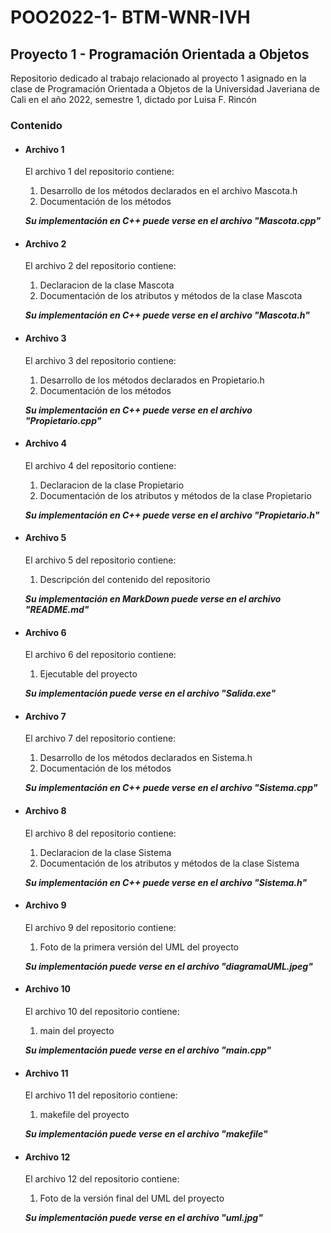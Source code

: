 # POO2022-1- BTM-WNR-IVH
## Proyecto 1 - Programación Orientada a Objetos

Repositorio dedicado al trabajo relacionado al proyecto 1 asignado en la clase de Programación Orientada a Objetos de la Universidad Javeriana de Cali en el año 2022, semestre 1, dictado por Luisa F. Rincón

### Contenido

- #### Archivo 1 

<ul> El archivo 1 del repositorio contiene:
  <p>
  <ol>
 <li>  Desarrollo de los métodos declarados en el archivo Mascota.h  </li> 
   <li> Documentación de los métodos  </li>
 
  </ol>
   
  </p>
  
  <p>
  
  ___Su implementación en C++ puede verse en el archivo "Mascota.cpp"___
  
  </p>
 
  </ul>
  
  - #### Archivo 2

<ul> El archivo 2 del repositorio contiene:
  <p>
  <ol>
 <li>  Declaracion de la clase Mascota  </li> 
   <li> Documentación de los atributos y métodos de la clase Mascota </li>
 
  </ol>
   
  </p>
  
  <p>
  
  ___Su implementación en C++ puede verse en el archivo "Mascota.h"___
  
  </p>
 
  </ul>
  

- #### Archivo 3

<ul> El archivo 3 del repositorio contiene:
  <p>
  <ol>
 <li>  Desarrollo de los métodos declarados en Propietario.h </li> 
   <li> Documentación de los métodos  </li>
 
  </ol>
   
  </p>
  
  <p>
  
  ___Su implementación en C++ puede verse en el archivo "Propietario.cpp"___
  
  </p>
 
  </ul>
  
 - #### Archivo 4

<ul> El archivo 4 del repositorio contiene:
  <p>
  <ol>
 <li>  Declaracion de la clase Propietario  </li> 
   <li> Documentación de los atributos y métodos de la clase Propietario  </li>
 
  </ol>
   
  </p>
  
  <p>
  
  ___Su implementación en C++ puede verse en el archivo "Propietario.h"___
  
  </p>
 
  </ul>

 - #### Archivo 5

<ul> El archivo 5 del repositorio contiene:
  <p>
  <ol>
 <li>  Descripción del contenido del repositorio  </li> 
  
 
  </ol>
   
  </p>
  
  <p>
  
  ___Su implementación en MarkDown puede verse en el archivo "README.md"___
  
  </p>
 
  </ul>

 - #### Archivo 6

<ul> El archivo 6 del repositorio contiene:
  <p>
  <ol>
 <li>  Ejecutable del proyecto  </li> 
  
 
  </ol>
   
  </p>
  
  <p>
  
  ___Su implementación puede verse en el archivo "Salida.exe"___
  
  </p>
 
  </ul>

- #### Archivo 7

<ul> El archivo 7 del repositorio contiene:
  <p>
  <ol>
 <li>  Desarrollo de los métodos declarados en Sistema.h </li> 
   <li> Documentación de los métodos  </li>
 
  </ol>
   
  </p>
  
  <p>
  
  ___Su implementación en C++ puede verse en el archivo "Sistema.cpp"___
  
  </p>
 
  </ul>
  
 - #### Archivo 8

<ul> El archivo 8 del repositorio contiene:
  <p>
  <ol>
 <li>  Declaracion de la clase Sistema  </li> 
   <li> Documentación de los atributos y métodos de la clase Sistema  </li>
 
  </ol>
   
  </p>
  
  <p>
  
  ___Su implementación en C++ puede verse en el archivo "Sistema.h"___
  
  </p>
 
  </ul>
  
 - #### Archivo 9

<ul> El archivo 9 del repositorio contiene:
  <p>
  <ol>
 <li>  Foto de la primera versión del UML del proyecto  </li> 
  
 
  </ol>
   
  </p>
  
  <p>
  
  ___Su implementación puede verse en el archivo "diagramaUML.jpeg"___
  
  </p>
 
  </ul>
  
 - #### Archivo 10

<ul> El archivo 10 del repositorio contiene:
  <p>
  <ol>
 <li>  main del proyecto  </li> 
  
 
  </ol>
   
  </p>
  
  <p>
  
  ___Su implementación puede verse en el archivo "main.cpp"___
  
  </p>
 
  </ul>

- #### Archivo 11

<ul> El archivo 11 del repositorio contiene:
  <p>
  <ol>
 <li>  makefile del proyecto  </li> 
  
 
  </ol>
   
  </p>
  
  <p>
  
  ___Su implementación puede verse en el archivo "makefile"___
  
  </p>
 
  </ul>

- #### Archivo 12

<ul> El archivo 12 del repositorio contiene:
  <p>
  <ol>
 <li>  Foto de la versión final del UML del proyecto  </li> 
  
 
  </ol>
   
  </p>
  
  <p>
  
  ___Su implementación puede verse en el archivo "uml.jpg"___
  
  </p>
 
  </ul>

